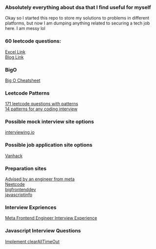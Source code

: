 ### Absolutely everything about dsa that I find useful for myself

Okay so I started this repo to store my solutions to problems in different platforms, but now I am dumping anything related to securing a tech job here. I am messy lol

### 60 leetcode questions:
<a href="https://docs.google.com/spreadsheets/d/1Y98QKaYPazWImEt1nA_ocpGNJ-yQjH1FAsVQhUQ7OTw/edit#gid=0" target="_blank">Excel Link </a>
<br/>
<a href="https://medium.com/@koheiarai94/60-leetcode-questions-to-prepare-for-coding-interview-8abbb6af589e" target="_blank">Blog Link </a>

### BigO
<a href="https://www.bigocheatsheet.com/"> Big O Cheatsheet </a>

### Leetcode Patterns

<a href="https://seanprashad.com/leetcode-patterns/">171 leetcode questions with patterns </a> <br/>
<a href="https://hackernoon.com/14-patterns-to-ace-any-coding-interview-question-c5bb3357f6ed"> 14 patterns for any coding interview </a>

### Possible mock interview site options

<a href="https://interviewing.io/">interviewing.io</a>

### Possible job application site options

<a href="https://vanhack.com/candidates">Vanhack</a>

### Preparation sites

<a href="https://www.techinterviewhandbook.org/introduction/">Advised by an engineer from meta </a>
<br/>
<a href="https://neetcode.io/">Neetcode</a>
<br/>
<a href="https://bigfrontend.dev/">bigfrontenddev</a>
<br/>
<a href="https://javascript.info/">javascriptinfo</a>

### Interview Expriences

<a href="https://igotanoffer.com/blogs/tech/facebook-front-end-engineer-interview?fbclid=IwAR0Fy6CEPP-b95CujHwgExDoVZEVFFHkR9ewwLYQshMnXEYJZo3FSAMLmxc"> Meta Frontend Engineer Interview Experience </a>

### Javascript Interview Questions

<a href="https://learnersbucket.com/examples/interview/implement-clearalltimeout-in-javascript/">Implement clearAllTimeOut </a>
